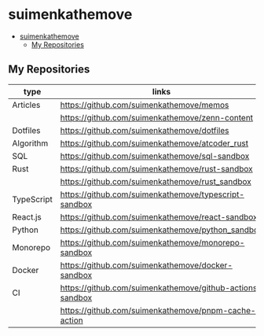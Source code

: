 # suimenkathemove

- [suimenkathemove](#suimenkathemove)
  - [My Repositories](#my-repositories)

## My Repositories

| type       | links                                                       |
| ---------- | ----------------------------------------------------------- |
| Articles   | <https://github.com/suimenkathemove/memos>                  |
|            | <https://github.com/suimenkathemove/zenn-content>           |
| Dotfiles   | <https://github.com/suimenkathemove/dotfiles>               |
| Algorithm  | <https://github.com/suimenkathemove/atcoder_rust>           |
| SQL        | <https://github.com/suimenkathemove/sql-sandbox>            |
| Rust       | <https://github.com/suimenkathemove/rust-sandbox>           |
|            | <https://github.com/suimenkathemove/rust_sandbox>           |
| TypeScript | <https://github.com/suimenkathemove/typescript-sandbox>     |
| React.js   | <https://github.com/suimenkathemove/react-sandbox>          |
| Python     | <https://github.com/suimenkathemove/python_sandbox>         |
| Monorepo   | <https://github.com/suimenkathemove/monorepo-sandbox>       |
| Docker     | <https://github.com/suimenkathemove/docker-sandbox>         |
| CI         | <https://github.com/suimenkathemove/github-actions-sandbox> |
|            | <https://github.com/suimenkathemove/pnpm-cache-action>      |

